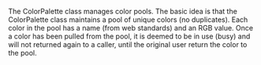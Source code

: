 The ColorPalette class manages color pools. The basic idea is that the ColorPalette class maintains a pool of unique colors (no duplicates). Each color in the pool has a name (from web standards) and an RGB value. Once a color has been pulled from the pool, it is deemed to be in use (busy) and will not returned again to a caller, until the original user return the color to the pool.